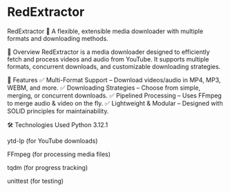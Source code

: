 # RedExtractor
RedExtractor 🚀
A flexible, extensible media downloader with multiple formats and downloading methods.

📌 Overview
RedExtractor is a media downloader designed to efficiently fetch and process videos and audio from YouTube. It supports multiple formats, concurrent downloads, and customizable downloading strategies.

🔧 Features
✅ Multi-Format Support – Download videos/audio in MP4, MP3, WEBM, and more.
✅ Downloading Strategies – Choose from simple, merging, or concurrent downloads.
✅ Pipelined Processing – Uses FFmpeg to merge audio & video on the fly.
✅ Lightweight & Modular – Designed with SOLID principles for maintainability.

🛠 Technologies Used
Python 3.12.1

ytd-lp (for YouTube downloads)

FFmpeg (for processing media files)

tqdm (for progress tracking)

unittest (for testing)

